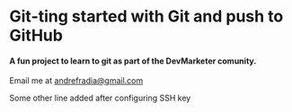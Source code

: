 # Git-ting started with Git and push to GitHub

#### A fun project to learn to git as part of the __DevMarketer__ comunity.

Email me at [andrefradia@gmail.com](Mailto:andrefradia@gmail.com)

Some other line added after configuring SSH key